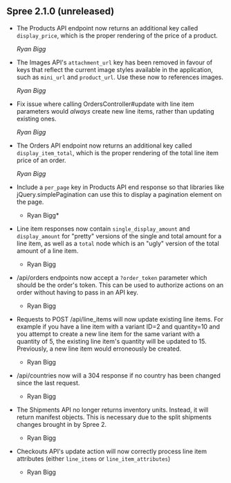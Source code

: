 ## Spree 2.1.0 (unreleased) ##

* The Products API endpoint now returns an additional key called `display_price`, which is the proper rendering of the price of a product.

    *Ryan Bigg*

* The Images API's `attachment_url` key has been removed in favour of keys that reflect the current image styles available in the application, such as `mini_url` and `product_url`. Use these now to references images.

    *Ryan Bigg*

* Fix issue where calling OrdersController#update with line item parameters would *always* create new line items, rather than updating existing ones.

    *Ryan Bigg*

* The Orders API endpoint now returns an additional key called `display_item_total`, which is the proper rendering of the total line item price of an order.

    *Ryan Bigg*

* Include a `per_page` key in Products API end response so that libraries like jQuery.simplePagination can use this to display a pagination element on the page.

    * Ryan Bigg*

* Line item responses now contain `single_display_amount` and `display_amount` for "pretty" versions of the single and total amount for a line item, as well as a `total` node which is an "ugly" version of the total amount of a line item.

    * Ryan Bigg

* /api/orders endpoints now accept a `?order_token` parameter which should be the order's token. This can be used to authorize actions on an order without having to pass in an API key.

    * Ryan Bigg

* Requests to POST /api/line_items will now update existing line items. For example if you have a line item with a variant ID=2 and quantity=10 and you attempt to create a new line item for the same variant with a quantity of 5, the existing line item's quantity will be updated to 15. Previously, a new line item would erroneously be created.

    * Ryan Bigg

* /api/countries now will a 304 response if no country has been changed since the last request.

    * Ryan Bigg

* The Shipments API no longer returns inventory units. Instead, it will return manifest objects. This is necessary due to the split shipments changes brought in by Spree 2.

    * Ryan Bigg

* Checkouts API's update action will now correctly process line item attributes (either `line_items` or `line_item_attributes`)

    * Ryan Bigg